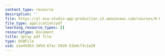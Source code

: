 ```yaml
---
content_type: resource
description: ''
file: https://ol-ocw-studio-app-production.s3.amazonaws.com/courses/8-01sc-classical-mechanics-fall-2016/a1e45d633d5d67ac592851bdcf3c1a29_oOQmu6ICxg4.pdf
file_type: application/pdf
learning_resource_types: []
resourcetype: Document
title: 3play pdf file
type: OCWFile
uid: a1e45d63-3d5d-67ac-5928-51bdcf3c1a29
---
```

